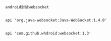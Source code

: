    android封装websocket
    

    api 'org.java-websocket:Java-WebSocket:1.4.0'


    api 'com.github.whdroid:websocket:1.3'


